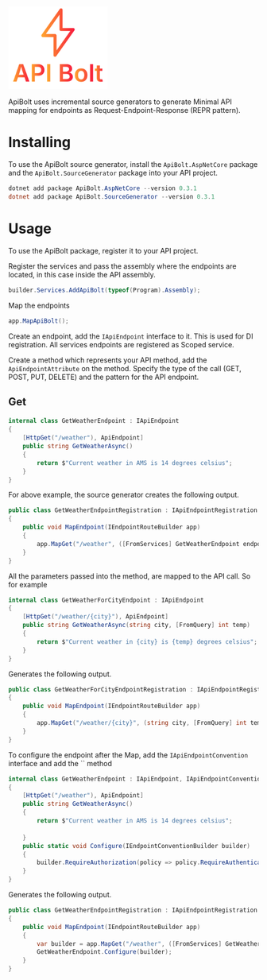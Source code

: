 <img src="https://raw.githubusercontent.com/mvput/ApiBolt/main/logo.png" alt="drawing" width="200"/>

ApiBolt uses incremental source generators to generate Minimal API mapping for endpoints as Request-Endpoint-Response (REPR pattern).


# Installing

To use the ApiBolt source generator, install the `ApiBolt.AspNetCore` package and the `ApiBolt.SourceGenerator` package into your API project.

```powershell
dotnet add package ApiBolt.AspNetCore --version 0.3.1
dotnet add package ApiBolt.SourceGenerator --version 0.3.1
```

# Usage

To use the ApiBolt package, register it to your API project.

Register the services and pass the assembly where the endpoints are located, in this case inside the API assembly.

```c#
builder.Services.AddApiBolt(typeof(Program).Assembly);
```

Map the endpoints

```c#
app.MapApiBolt();
```

Create an endpoint, add the `IApiEndpoint` interface to it. This is used for DI registration. All services endpoints are registered as Scoped service. 

Create a method which represents your API method, add the `ApiEndpointAttribute` on the method. Specify the type of the call (GET, POST, PUT, DELETE) and the pattern for the API endpoint.


## Get

```c#
internal class GetWeatherEndpoint : IApiEndpoint
{
    [HttpGet("/weather"), ApiEndpoint]
    public string GetWeatherAsync()
    {
        return $"Current weather in AMS is 14 degrees celsius";
    }
}
```

For above example, the source generator creates the following output. 

```c#
public class GetWeatherEndpointRegistration : IApiEndpointRegistration
{
    public void MapEndpoint(IEndpointRouteBuilder app)
    {
        app.MapGet("/weather", ([FromServices] GetWeatherEndpoint endpoint) => endpoint.GetWeatherAsync());
    }
}
```

All the parameters passed into the method, are mapped to the API call. So for example

```c#
internal class GetWeatherForCityEndpoint : IApiEndpoint
{
    [HttpGet("/weather/{city}"), ApiEndpoint]
    public string GetWeatherAsync(string city, [FromQuery] int temp)
    {
        return $"Current weather in {city} is {temp} degrees celsius";
    }
}
```

Generates the following output.

```c#
public class GetWeatherForCityEndpointRegistration : IApiEndpointRegistration
{
    public void MapEndpoint(IEndpointRouteBuilder app)
    {
        app.MapGet("/weather/{city}", (string city, [FromQuery] int temp, [FromServices] GetWeatherForCityEndpoint endpoint) => endpoint.GetWeatherAsync(city, temp));
    }
}
```
To configure the endpoint after the Map, add the `IApiEndpointConvention` interface and add the `` method
```c#
internal class GetWeatherEndpoint : IApiEndpoint, IApiEndpointConvention
{
    [HttpGet("/weather"), ApiEndpoint]
    public string GetWeatherAsync()
    {
        return $"Current weather in AMS is 14 degrees celsius";

    }
    public static void Configure(IEndpointConventionBuilder builder)
    {
        builder.RequireAuthorization(policy => policy.RequireAuthenticatedUser());
    }
}
```

Generates the following output.
```c#
public class GetWeatherEndpointRegistration : IApiEndpointRegistration
{
    public void MapEndpoint(IEndpointRouteBuilder app)
    {
        var builder = app.MapGet("/weather", ([FromServices] GetWeatherEndpoint endpoint) => endpoint.GetWeatherAsync());
        GetWeatherEndpoint.Configure(builder);
    }
}
```